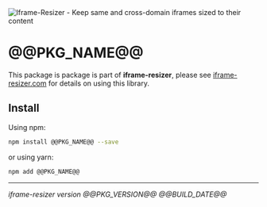 <img src="https://iframe-resizer.com/logo-full.svg" alt="Iframe-Resizer - Keep same and cross-domain iframes sized to their content" title="" />

# @@PKG_NAME@@

This package is package is part of __iframe-resizer__, please see [iframe-resizer.com](https://iframe-resizer.com/) for details on using this library.

## Install

Using npm:

```bash
npm install @@PKG_NAME@@ --save
```

or using yarn:

```bash
npm add @@PKG_NAME@@
```

---

_iframe-resizer version @@PKG_VERSION@@ @@BUILD_DATE@@_
